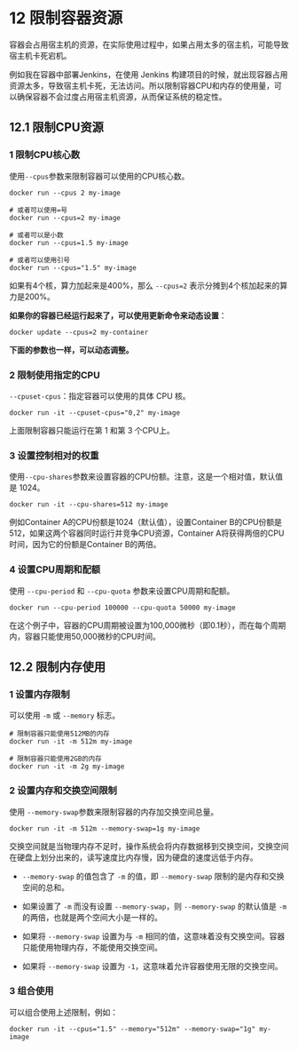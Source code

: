 # 12 限制容器资源

容器会占用宿主机的资源，在实际使用过程中，如果占用太多的宿主机，可能导致宿主机卡死宕机。

例如我在容器中部署Jenkins，在使用 Jenkins 构建项目的时候，就出现容器占用资源太多，导致宿主机卡死，无法访问。所以限制容器CPU和内存的使用量，可以确保容器不会过度占用宿主机资源，从而保证系统的稳定性。

## 12.1 限制CPU资源

### 1 限制CPU核心数

使用`--cpus`参数来限制容器可以使用的CPU核心数。

```
docker run --cpus 2 my-image

# 或者可以使用=号
docker run --cpus=2 my-image

# 或者可以是小数
docker run --cpus=1.5 my-image

# 或者可以使用引号
docker run --cpus="1.5" my-image
```


如果有4个核，算力加起来是400%，那么 `--cpus=2` 表示分摊到4个核加起来的算力是200%。

**如果你的容器已经运行起来了，可以使用更新命令来动态设置**：

```
docker update --cpus=2 my-container
```

**下面的参数也一样，可以动态调整。**

### 2 限制使用指定的CPU

`--cpuset-cpus`：指定容器可以使用的具体 CPU 核。

```
docker run -it --cpuset-cpus="0,2" my-image
```

上面限制容器只能运行在第 1 和第 3 个CPU上。

### 3 设置控制相对的权重

使用`--cpu-shares`参数来设置容器的CPU份额。注意，这是一个相对值，默认值是 1024。

```
docker run -it --cpu-shares=512 my-image
```

例如Container A的CPU份额是1024（默认值），设置Container B的CPU份额是512，如果这两个容器同时运行并竞争CPU资源，Container A将获得两倍的CPU时间，因为它的份额是Container B的两倍。

### 4 设置CPU周期和配额

使用 `--cpu-period` 和 `--cpu-quota` 参数来设置CPU周期和配额。

```
docker run --cpu-period 100000 --cpu-quota 50000 my-image
```

在这个例子中，容器的CPU周期被设置为100,000微秒（即0.1秒），而在每个周期内，容器只能使用50,000微秒的CPU时间。

## 12.2 限制内存使用

### 1 设置内存限制

可以使用 `-m` 或 `--memory` 标志。

```
# 限制容器只能使用512MB的内存
docker run -it -m 512m my-image

# 限制容器只能使用2GB的内存
docker run -it -m 2g my-image
```

### 2 设置内存和交换空间限制

使用 `--memory-swap`参数来限制容器的内存加交换空间总量。

```
docker run -it -m 512m --memory-swap=1g my-image
```

交换空间就是当物理内存不足时，操作系统会将内存数据移到交换空间，交换空间在硬盘上划分出来的，读写速度比内存慢，因为硬盘的速度远低于内存。

- `--memory-swap` 的值包含了 `-m` 的值，即 `--memory-swap` 限制的是内存和交换空间的总和。
  
- 如果设置了 `-m` 而没有设置 `--memory-swap`，则 `--memory-swap` 的默认值是 `-m` 的两倍，也就是两个空间大小是一样的。
  
- 如果将 `--memory-swap` 设置为与 `-m` 相同的值，这意味着没有交换空间。容器只能使用物理内存，不能使用交换空间。
  
- 如果将 `--memory-swap` 设置为 `-1`，这意味着允许容器使用无限的交换空间。
  

### 3 组合使用

可以组合使用上述限制，例如：

```
docker run -it --cpus="1.5" --memory="512m" --memory-swap="1g" my-image
```